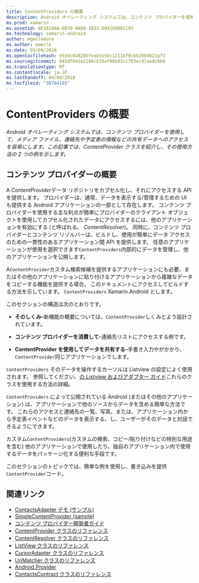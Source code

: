 ```yaml
---
title: ContentProviders の概要
description: Android オペレーティング システムでは、コンテンツ プロバイダーを使用して、メディア ファイル、連絡先や予定表の情報などの共有データへのアクセスを容易にします。 この記事では、ContentProvider クラスを紹介し、その使用方法の 2 つの例を示します。
ms.prod: xamarin
ms.assetid: 6E1810AA-EB70-9AD0-1B32-D9418908CC97
ms.technology: xamarin-android
author: mgmclemore
ms.author: mamcle
ms.date: 03/09/2018
ms.openlocfilehash: e534c02820bfeab3a5bc1211bf0cbb20b9821af3
ms.sourcegitcommit: 945df041e2180cb20af08b83cc703ecd1aedc6b0
ms.translationtype: MT
ms.contentlocale: ja-JP
ms.lasthandoff: 04/04/2018
ms.locfileid: "30764165"
---
```

# <a name="intro-to-contentproviders"></a>ContentProviders の概要

_Android オペレーティング システムでは、コンテンツ プロバイダーを使用して、メディア ファイル、連絡先や予定表の情報などの共有データへのアクセスを容易にします。この記事では、ContentProvider クラスを紹介し、その使用方法の 2 つの例を示します。_


## <a name="content-providers-overview"></a>コンテンツ プロバイダーの概要

A *ContentProvider*データ リポジトリをカプセル化し、それにアクセスする API を提供します。 プロバイダーは、通常、データを表示する/管理するための UI も提供する Android アプリケーションの一部として存在します。 コンテンツ プロバイダーを使用する主な利点が簡単にプロバイダーのクライアント オブジェクトを使用してカプセル化されたデータにアクセスするには、他のアプリケーションを有効にする (と呼ばれる、 *ContentResolver*)。 同時に、コンテンツ プロバイダーとコンテンツ リゾルバーは、ビルドし、使用が簡単にデータ アクセスのための一貫性のあるアプリケーション間 API を提供します。 任意のアプリケーションが使用を選択できます`ContentProviders`内部的にデータを管理し、他のアプリケーションを公開します。

A`ContentProvider`カスタム検索候補を提供するアプリケーションにも必要、またはその他のアプリケーションに貼り付けるアプリケーションから複雑なデータをコピーする機能を提供する場合。 このドキュメントにアクセスしてビルドする方法を示しています。 `ContentProviders` Xamarin.Android とします。

このセクションの構造は次のとおりです。

- **そのしくみ**&ndash;新機能の概要については、`ContentProvider`しくみとよう設計されています。

- **コンテンツ プロバイダーを消費して**&ndash;連絡先リストにアクセスする例です。

- **ContentProvider を使用してデータを共有する**&ndash;手書き入力やがかかり、`ContentProvider`同じアプリケーションでします。

`ContentProviders` そのデータを操作するカーソルは Listview の設定によく使用されます。 参照してください、[の Listview およびアダプター ガイド](~/android/user-interface/layouts/list-view/index.md)これらのクラスを使用する方法の詳細。

`ContentProviders` によって公開されている Android (またはその他のアプリケーション) は、アプリケーションで他のソースからデータを含める簡単な方法です。 これらのアクセスと連絡先の一覧、写真、または、アプリケーション内から予定表イベントなどのデータを表示する、し、ユーザーがそのデータと対話できるようにできます。

カスタム`ContentProviders`(カスタムの検索、コピー/貼り付けなどの特別な用途を含む) 他のアプリケーションで使用したり、独自のアプリケーション内で使用するデータをパッケージ化する便利な手段です。

このセクションのトピックでは、簡単な例を使用し、書き込みを提供`ContentProvider`コード。



## <a name="related-links"></a>関連リンク

- [ContactsAdapter デモ (サンプル)](https://developer.xamarin.com/samples/monodroid/PlatformFeatures/ContactsAdapterDemo/)
- [SimpleContentProvider (sample)](https://developer.xamarin.com/samples/monodroid/PlatformFeatures/SimpleContentProvider)
- [コンテンツ プロバイダー開発者ガイド](http://developer.android.com/guide/topics/providers/content-providers.html)
- [ContentProvider クラスのリファレンス](https://developer.xamarin.com/api/type/Android.Content.ContentProvider/)
- [ContentResolver クラスのリファレンス](https://developer.xamarin.com/api/type/Android.Content.ContentResolver/)
- [ListView クラスのリファレンス](https://developer.xamarin.com/api/type/Android.Widget.ListView/)
- [CursorAdapter クラスのリファレンス](https://developer.xamarin.com/api/type/Android.Widget.CursorAdapter/)
- [UriMatcher クラスのリファレンス](https://developer.xamarin.com/api/type/Android.Content.UriMatcher/)
- [Android.Provider](https://developer.xamarin.com/api/namespace/Android.Provider/)
- [ContactsContract クラスのリファレンス](https://developer.xamarin.com/api/type/Android.Provider.ContactsContract/)
